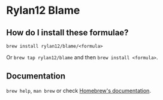 # Rylan12 Blame

## How do I install these formulae?
`brew install rylan12/blame/<formula>`

Or `brew tap rylan12/blame` and then `brew install <formula>`.

## Documentation
`brew help`, `man brew` or check [Homebrew's documentation](https://docs.brew.sh).
